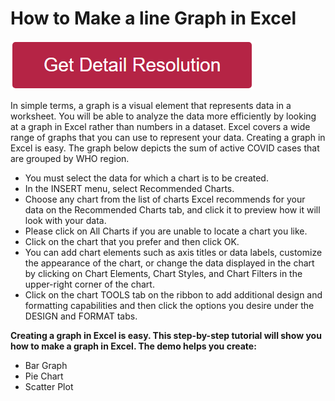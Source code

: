 # How to Make a line Graph in Excel


[![how to make a line graph in excel](redd.png)](https://github.com/keytechie/how.to.make.a.line.graph.in.excel)



In simple terms, a graph is a visual element that represents data in a worksheet. You will be able to analyze the data more efficiently by looking at a graph in Excel rather than numbers in a dataset. Excel covers a wide range of graphs that you can use to represent your data. Creating a graph in Excel is easy. The graph below depicts the sum of active COVID cases that are grouped by WHO region.


* You must select the data for which a chart is to be created.
* In the INSERT menu, select Recommended Charts.
* Choose any chart from the list of charts Excel recommends for your data on the Recommended Charts tab, and click it to preview how it will look with your data.
* Please click on All Charts if you are unable to locate a chart you like.
* Click on the chart that you prefer and then click OK.
* You can add chart elements such as axis titles or data labels, customize the appearance of the chart, or change the data displayed in the chart by clicking on Chart Elements, Chart Styles, and Chart Filters in the upper-right corner of the chart.
* Click on the chart TOOLS tab on the ribbon to add additional design and formatting capabilities and then click the options you desire under the DESIGN and FORMAT tabs.


**Creating a graph in Excel is easy. This step-by-step tutorial will show you how to make a graph in Excel. The demo helps you create:**

* Bar Graph
* Pie Chart
* Scatter Plot
